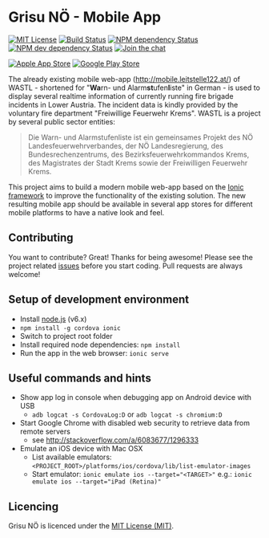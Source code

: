 Grisu NÖ - Mobile App
============
[![MIT License][license-image]][license-url] [![Build Status][travis-image]][travis-url] [![NPM dependency Status][david-image]][david-url] [![NPM dev dependency Status][david-dev-image]][david-dev-url] [![Join the chat][chat-image]][chat-url]

[![Apple App Store][app-store-image]][app-store-url] [![Google Play Store][play-store-image]][play-store-url]

The already existing mobile web-app (http://mobile.leitstelle122.at/) of WASTL - shortened for "<strong>Wa</strong>rn- und
Alarm<strong>st</strong>ufen<strong>l</strong>iste" in German - is used to display several realtime information of currently running fire
brigade incidents in Lower Austria. The incident data is kindly provided by the voluntary fire department "Freiwillige Feuerwehr Krems".
WASTL is a project by several public sector entities:

> Die Warn- und Alarmstufenliste ist ein gemeinsames Projekt des NÖ Landesfeuerwehrverbandes, der NÖ Landesregierung, des
Bundesrechenzentrums, des Bezirksfeuerwehrkommandos Krems, des Magistrates der Stadt Krems sowie der Freiwilligen Feuerwehr Krems.

This project aims to build a modern mobile web-app based on the [Ionic framework](http://ionicframework.com/) to improve the functionality
of the existing solution. The new resulting mobile app should be available in several app stores for different mobile platforms to have a
native look and feel.

Contributing
------------

You want to contribute? Great! Thanks for being awesome! Please see the project related
[issues](https://github.com/Grisu-NOE/mobile-app/issues) before you start coding. Pull requests are always welcome!

## Setup of development environment

- Install [node.js](http://nodejs.org/) (v6.x)
- `npm install -g cordova ionic`
- Switch to project root folder
- Install required node dependencies: `npm install`
- Run the app in the web browser: `ionic serve`

## Useful commands and hints
- Show app log in console when debugging app on Android device with USB
  - `adb logcat -s CordovaLog:D` or `adb logcat -s chromium:D`
- Start Google Chrome with disabled web security to retrieve data from remote servers
  - see http://stackoverflow.com/a/6083677/1296333
- Emulate an iOS device with Mac OSX
  - List available emulators: `<PROJECT_ROOT>/platforms/ios/cordova/lib/list-emulator-images`
  - Start emulator: `ionic emulate ios --target="<TARGET>"` e.g.: `ionic emulate ios --target="iPad (Retina)"`

Licencing
---------

Grisu NÖ is licenced under the [MIT License (MIT)](LICENSE).

[license-image]: http://img.shields.io/badge/license-MIT-blue.svg?style=flat
[license-url]: LICENSE

[travis-url]: https://travis-ci.org/Grisu-NOE/mobile-app
[travis-image]: https://travis-ci.org/Grisu-NOE/mobile-app.svg?branch=master

[david-url]: https://david-dm.org/Grisu-NOE/mobile-app
[david-image]: https://david-dm.org/Grisu-NOE/mobile-app.svg

[david-dev-url]: https://david-dm.org/Grisu-NOE/mobile-app?type=dev
[david-dev-image]: https://david-dm.org/Grisu-NOE/mobile-app/dev-status.svg

[chat-image]: https://badges.gitter.im/Join%20Chat.svg
[chat-url]: https://gitter.im/Grisu-NOE/mobile-app?utm_source=badge&utm_medium=badge&utm_campaign=pr-badge&utm_content=badge

[app-store-url]: https://itunes.apple.com/at/app/grisu-no-feuerwehr-wastl/id961696829?mt=8&uo=4
[app-store-image]: http://cust234.vereinsmeier.com/files/img/Grisu-NOe/app-store.png

[play-store-url]: https://play.google.com/store/apps/details?id=at.lex.grisu.noe
[play-store-image]: http://cust234.vereinsmeier.com/files/img/Grisu-NOe/google-play.png
